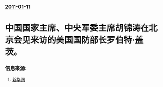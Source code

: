 ### [2011-01-11](/news/2011/01/11/index.md)

##### 
# 中国国家主席、中央军委主席胡锦涛在北京会见来访的美国国防部长罗伯特·盖茨。




### 信息来源:

1. [新华网](http://news.xinhuanet.com/politics/2011-01/11/c_12969802.htm)
